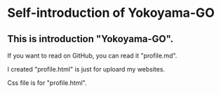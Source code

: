 # Self-introduction of Yokoyama-GO


## This is introduction "Yokoyama-GO".








If you want to read on GitHub, you can read it "profile.md". 



I created "profile.html" is just for uploard my websites.

Css file is for "profile.html".

